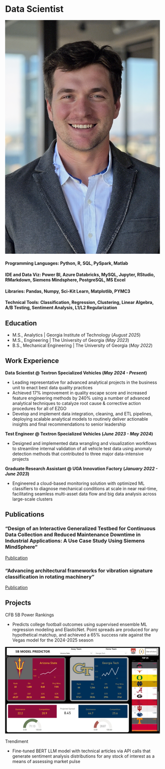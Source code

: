# Data Scientist

![Profile](/assets/img/Headshot.png)

#### Programming Languages: Python, R, SQL, PySpark, Matlab
#### IDE and Data Viz: Power BI, Azure Databricks, MySQL, Jupyter, RStudio, RMarkdown, Siemens Mindsphere, PostgreSQL, MS Excel
#### Libraries: Pandas, Numpy, Sci-Kit Learn, Matplotlib, PYMC3
#### Technical Tools: Classification, Regression, Clustering, Linear Algebra, A/B Testing, Sentiment Analysis, L1/L2 Regularization

## Education
- M.S., Analytics | Georgia Institute of Technology (_August 2025_)								       		
- M.S., Engineering	| The University of Georgia (_May 2023_)	 			        		
- B.S., Mechanical Engineering | The University of Georgia (_May 2022_)

## Work Experience
**Data Scientist @ Textron Specialized Vehicles (_May 2024 - Present_)**
- Leading representative for advanced analytical projects in the business unit to enact best data quality practices 
- Achieved 17% improvement in quality escape score and increased feature engineering methods by 240% using a number of advanced analytical techniques to catalyze root cause & corrective action procedures for all of EZGO
- Develop and implement data integration, cleaning, and ETL pipelines, deploying scalable analytical models to routinely deliver actionable insights and final recommendations to senior leadership

**Test Engineer @ Textron Specialized Vehicles (_June 2023 - May 2024_)**
- Designed and implemented data wrangling and visualization workflows to streamline internal validation of all vehicle test data using anomaly detection methods that contributed to three major data-intensive projects

**Graduate Research Assistant @ UGA Innovation Factory (_January 2022 - June 2023_)**
- Engineered a cloud-based monitoring solution with optimized ML classifiers to diagnose mechanical conditions at scale in near real-time, facilitating seamless multi-asset data flow and big data analysis across large-scale clusters

## Publications
### “Design of an Interactive Generalized Testbed for Continuous Data Collection and Reduced Maintenance Downtime in Industrial Applications: A Use Case Study Using Siemens MindSphere” 
[Publication]([https://www.mdpi.com/1424-8220/22/8/3048](https://esploro.libs.uga.edu/esploro/outputs/graduate/DESIGN-OF-AN-INTERACTIVE-GENERALIZED-TESTBED/9949559024302959))

### “Advancing architectural frameworks for vibration signature classification in rotating machinery”
[Publication]([https://www.mdpi.com/1424-8220/22/8/3048](https://journals.sagepub.com/doi/abs/10.1177/09544054241260928))

## Projects
CFB 5B Power Rankings
- Predicts college football outcomes using supervised ensemble ML regression modeling and ElasticNet. Point spreads are produced for any hypothetical matchup, and achieved a 65% success rate against the Vegas model for the 2024-2025 season

![5B Predictor Model](/assets/img/5B_Demo.JPG)

Trendiment
 - Fine-tuned BERT LLM model with technical articles via API calls that generate sentiment analysis distributions for any stock of interest as a means of assessing market pulse
